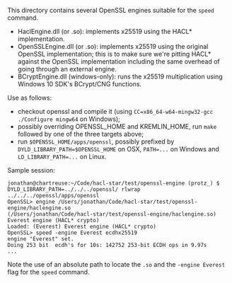 This directory contains several OpenSSL engines suitable for the `speed` command.
- HaclEngine.dll (or .so): implements x25519 using the HACL* implementation.
- OpenSSLEngine.dll (or .so): implements x25519 using the original OpenSSL
  implementation; this is to make sure we're pitting HACL* against the OpenSSL
  implementation including the same overhead of going through an external
  engine.
- BCryptEngine.dll (windows-only): runs the x25519 multiplication using Windows
  10 SDK's BCrypt/CNG functions.

Use as follows:
- checkout openssl and compile it (using `CC=x86_64-w64-mingw32-gcc ./Configure
  mingw64` on Windows);
- possibly overriding OPENSSL_HOME and KREMLIN_HOME, run `make` followed by one
  of the three targets above;
- run `$OPENSSL_HOME/apps/openssl`, possibly prefixed by
  `DYLD_LIBRARY_PATH=$OPENSSL_HOME` on OSX, `PATH=...` on Windows and
  `LD_LIBRARY_PATH=...` on Linux.

Sample session:

```
jonathan@chartreuse:~/Code/hacl-star/test/openssl-engine (protz_) $ DYLD_LIBRARY_PATH=../../../openssl/ rlwrap ../../../openssl/apps/openssl
OpenSSL> engine /Users/jonathan/Code/hacl-star/test/openssl-engine/haclengine.so
(/Users/jonathan/Code/hacl-star/test/openssl-engine/haclengine.so) Everest engine (HACL* crypto)
Loaded: (Everest) Everest engine (HACL* crypto)
OpenSSL> speed -engine Everest ecdhx25519
engine "Everest" set.
Doing 253 bit  ecdh's for 10s: 142752 253-bit ECDH ops in 9.97s
...
```

Note the use of an absolute path to locate the `.so` and the `-engine Everest`
flag for the `speed` command.
